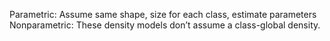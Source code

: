 Parametric: 
	Assume same shape, size for each class, estimate parameters
Nonparametric: 
	These density models don’t assume a class-global density.

